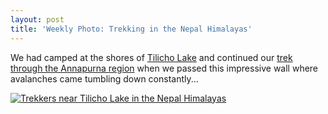 ```yaml
---
layout: post
title: 'Weekly Photo: Trekking in the Nepal Himalayas'
---
```


We had camped at the shores of [Tilicho Lake](http://en.wikipedia.org/wiki/Tilicho_Lake) and continued our [trek through the Annapurna region](http://www.danielarndt.com/trips/show/139-annapurna-tilicho-trekking-with-chulu-far-east-climb) when we passed this impressive wall where avalanches came tumbling down constantly...

<a href="http://alpinepeaks.smugmug.com/Landscapes/Climbing/14253279_oxDBx#1053497165_PM8fm-A-LB" title="Trekkers near Tilicho Lake in the Nepal Himalayas"><img src="http://alpinepeaks.smugmug.com/Landscapes/Climbing/2007-1030-102842-2329/1053497165_PM8fm-930x930-3.jpg" title="Trekkers near Tilicho Lake in the Nepal Himalayas" alt="Trekkers near Tilicho Lake in the Nepal Himalayas"></a>
